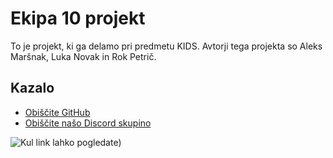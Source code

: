 # Ekipa 10 projekt

To je projekt, ki ga delamo pri predmetu KIDS. Avtorji tega projekta so Aleks Maršnak, Luka Novak in Rok Petrič.

## Kazalo
- [Obiščite GitHub](https://github.com)
- [Obiščite našo Discord skupino](https://discord.gg/gdv8NCvr)

![Kul link lahko pogledate](https://www.youtube.com/watch?v=dQw4w9WgXcQ))
